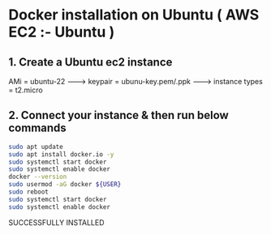 # Docker installation on Ubuntu ( AWS EC2 :- Ubuntu )

## 1. Create a Ubuntu ec2 instance

AMi = ubuntu-22  --->  keypair = ubunu-key.pem/.ppk   --->  instance types = t2.micro

## 2. Connect your instance & then run below commands

```sh
sudo apt update
sudo apt install docker.io -y
sudo systemctl start docker
sudo systemctl enable docker
docker --version
sudo usermod -aG docker ${USER}
sudo reboot
sudo systemctl start docker
sudo systemctl enable docker
```

SUCCESSFULLY  INSTALLED
